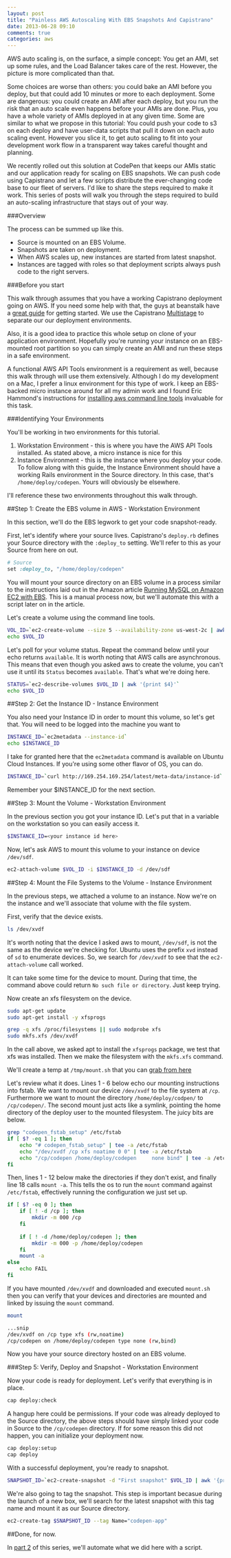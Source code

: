 ```yaml
---
layout: post
title: "Painless AWS Autoscaling With EBS Snapshots And Capistrano"
date: 2013-06-28 09:10
comments: true
categories: aws 
---
```


AWS auto scaling is, on the surface, a simple concept: You get an AMI, set up some rules, and the Load Balancer takes care of the rest.  However, the picture is more complicated than that.  

Some choices are worse than others: you could bake an AMI before you deploy, but that could add 10 minutes or more to each deployment.  Some are dangerous: you could create an AMI after each deploy, but you run the risk that an auto scale even happens before your AMIs are done.  Plus, you have a whole variety of AMIs deployed in at any given time.  Some are similar to what we propose in this tutorial: You could push your code to s3 on each deploy and have user-data scripts that pull it down on each auto scaling event.  However you slice it, to get auto scaling to fit into your development work flow in a transparent way takes careful thought and planning.  

We recently rolled out this solution at CodePen that keeps our AMIs static and our application ready for scaling on EBS snapshots.  We can push code using Capistrano and let a few scripts distribute the ever-changing code base to our fleet of servers. I'd like to share the steps required to make it work.  This series of posts will walk you through the steps required to build an auto-scaling infrastructure that stays out of your way.  

###Overview

The process can be summed up like this.

* Source is mounted on an EBS Volume.
* Snapshots are taken on deployment.
* When AWS scales up, new instances are started from latest snapshot.
* Instances are tagged with roles so that deployment scripts always push code to the right servers.

###Before you start

This walk through assumes that you have a working Capistrano deployment going on AWS.  If you need some help with that, the guys at beanstalk have a [great guide](http://guides.beanstalkapp.com/deployments/deploy-with-capistrano.html) for getting started.  We use the Capistrano [Multistage](https://github.com/capistrano/capistrano/wiki/2.x-Multistage-Extension) to separate our our deployment environments.

Also, it is a good idea to practice this whole setup on clone of your application environment.  Hopefully you're running your instance on an EBS-mounted root partition so you can simply create an AMI and run these steps in a safe environment.

A functional AWS API Tools environment is a requirement as well, because this walk through will use them extensively. Although I do my development on a Mac, I prefer a linux environment for this type of work.  I keep an EBS-backed micro instance around for all my admin work and I found Eric Hammond's instructions for [installing aws command line tools](http://alestic.com/2012/09/aws-command-line-tools) invaluable for this task.  


###Identifying Your Environments

You'll be working in two environments for this tutorial.

1. Workstation Environment - this is where you have the AWS API Tools installed.  As stated above, a micro instance is nice for this
1. Instance Environment - this is the instance where you deploy your code.  To follow along with this guide, the Instance Environment should have a working Rails environment in the Source directory.  In this case, that's `/home/deploy/codepen`.  Yours will obviously be elsewhere.

I'll reference these two environments throughout this walk through.

##Step 1: Create the EBS volume in AWS - Workstation Environment

In this section, we'll do the EBS legwork to get your code snapshot-ready.

First, let's identify where your source lives.  Capistrano's `deploy.rb` defines your Source directory with the `:deploy_to` setting.  We'll refer to this as your Source from here on out.

```ruby
# Source
set :deploy_to, "/home/deploy/codepen"
```

You will mount your source directory on an EBS volume in a process similar to the instructions laid out in the Amazon article [Running MySQL on Amazon EC2 with EBS](http://aws.amazon.com/articles/1663).  This is a manual process now, but we'll automate this with a script later on in the article.  

Let's create a volume using the command line tools.

```bash
VOL_ID=`ec2-create-volume --size 5 --availability-zone us-west-2c | awk '{print $2}'`
echo $VOL_ID
```

Let's poll for your volume status.  Repeat the command below until your echo returns `available`.  It is worth noting that AWS calls are asynchronous.  This means that even though you asked aws to create the volume, you can't use it until its `Status` becomes `available`.  That's what we're doing here.

```bash
STATUS=`ec2-describe-volumes $VOL_ID | awk '{print $4}'`
echo $VOL_ID
```


##Step 2: Get the Instance ID - Instance Environment

You also need your Instance ID in order to mount this volume, so let's get that.  You will need to be logged into the machine you want to 

```bash
INSTANCE_ID=`ec2metadata --instance-id`
echo $INSTANCE_ID
```

I take for granted here that the `ec2metadata` command is available on Ubuntu Cloud Instances.  If you're using some other flavor of OS, you can do.

```bash
INSTANCE_ID=`curl http://169.254.169.254/latest/meta-data/instance-id`
```

Remember your $INSTANCE_ID for the next section.




##Step 3: Mount the Volume - Workstation Environment 

In the previous section you got your instance ID.  Let's put that in a variable on the workstation so you can easily access it.

```bash
$INSTANCE_ID=<your instance id here>
```

Now, let's ask AWS to mount this volume to your instance on device `/dev/sdf`.

```bash
ec2-attach-volume $VOL_ID -i $INSTANCE_ID -d /dev/sdf
```



##Step 4: Mount the File Systems to the Volume - Instance Environment

In the previous steps, we attached a volume to an instance.  Now we're on the instance and we'll associate that volume with the file system.

First, verify that the device exists.

```bash
ls /dev/xvdf
```

It's worth noting that the device I asked aws to mount, `/dev/sdf`, is not the same as the device we're checking for.  Ubuntu uses the prefix `xvd` instead of `sd` to enumerate devices.  So, we search for `/dev/xvdf` to see that the `ec2-attach-volume` call worked. 

It can take some time for the device to mount.  During that time, the command above could return `No such file or directory`.  Just keep trying.


Now create an xfs filesystem on the device.

```bash
sudo apt-get update
sudo apt-get install -y xfsprogs

grep -q xfs /proc/filesystems || sudo modprobe xfs
sudo mkfs.xfs /dev/xvdf
```

In the call above, we asked apt to install the `xfsprogs` package, we test that xfs was installed.  Then we make the filesystem with the `mkfs.xfs` command.

We'll create a temp at `/tmp/mount.sh` that you can [grab from here](https://gist.github.com/tsabat/5887028#file-mount-sh) 

Let's review what it does.  Lines 1 - 6 below echo our mounting instructions into fstab.  We want to mount our device `/dev/xvdf` to the file system at `/cp`.  Furthermore we want to mount the directory `/home/deploy/codpen/` to `/cp/codepen/`.  The second mount just acts like a symlink, pointing the home directory of the deploy user to the mounted filesystem.  The juicy bits are below.

```bash
grep "codepen_fstab_setup" /etc/fstab
if [ $? -eq 1 ]; then
    echo "# codepen_fstab_setup" | tee -a /etc/fstab
    echo "/dev/xvdf /cp xfs noatime 0 0" | tee -a /etc/fstab
    echo "/cp/codepen /home/deploy/codepen     none bind" | tee -a /etc/fstab
fi
```

Then, lines 1 - 12 below make the directories if they don't exist, and finally line 18 calls `mount -a`.  This tells the os to run the `mount` command against `/etc/fstab`, effectively running the configuration we just set up.

```bash
if [ $? -eq 0 ]; then
    if [ ! -d /cp ]; then
        mkdir -m 000 /cp
    fi
 
    if [ ! -d /home/deploy/codepen ]; then
        mkdir -m 000 -p /home/deploy/codepen
    fi
    mount -a
else
    echo FAIL
fi
```

If you have mounted `/dev/xvdf` and downloaded and executed `mount.sh` then you can verify that your devices and directories are mounted and linked by issuing the `mount` command.

```bash
mount

...snip
/dev/xvdf on /cp type xfs (rw,noatime)
/cp/codepen on /home/deploy/codepen type none (rw,bind)
```

Now you have your source directory hosted on an EBS volume.

###Step 5: Verify, Deploy and Snapshot - Workstation Environment

Now your code is ready for deployment.  Let's verify that everything is in place.

```bash
cap deploy:check
```

A hangup here could be permissions.  If your code was already deployed to the Source directory, the above steps should have simply linked your code in Source to the `/cp/codepen` directory.  If for some reason this did not happen, you can initialize your deployment now.

```bash
cap deploy:setup
cap deploy
```

With a successful deployment, you're ready to snapshot.

```bash
SNAPSHOT_ID=`ec2-create-snapshot -d "First snapshot" $VOL_ID | awk '{print $2}'`
```

We're also going to tag the snapshot.  This step is important becasue during the launch of a new box, we'll search for the latest snapshot with this tag name and mount it as our Source directory.

```bash
ec2-create-tag $SNAPSHOT_ID --tag Name="codepen-app"
```

##Done, for now.

In [part 2](/blog/2013/06/29/painless-aws-autoscaling-with-ebs-snapshots-and-capistrano-part-2) of this series, we'll automate what we did here with a script.
